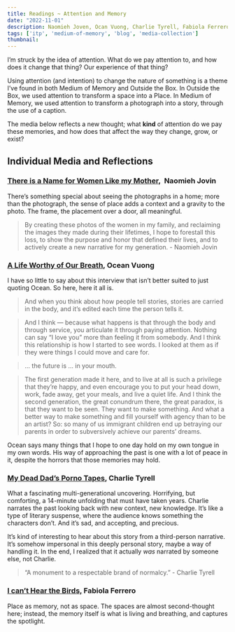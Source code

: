 ```yaml
---
title: Readings ~ Attention and Memory 
date: "2022-11-01"
description: Naomieh Joven, Ocan Vuong, Charlie Tyrell, Fabiola Ferrero
tags: ['itp', 'medium-of-memory', 'blog', 'media-collection']
thumbnail:
---
```

I’m struck by the idea of attention. What do we pay attention to, and how does it change that thing? Our experience of that thing?

Using attention (and intention) to change the nature of something is a theme I’ve found in both Medium of Memory and Outside the Box. In Outside the Box, we used attention to transform a space into a Place. In Medium of Memory, we used attention to transform a photograph into a story, through the use of a caption.

The media below reflects a new thought; what **kind** of attention do we pay these memories, and how does that affect the way they change, grow, or exist?

## Individual Media and Reflections

### [There is a Name for Women Like my Mother](https://www.thenation.com/article/society/haiti-immigration-photo-essay/),  Naomieh Jovin

There’s something special about seeing the photographs in a home; more than the photograph, the sense of place adds a context and a gravity to the photo. The frame, the placement over a door, all meaningful.

> By creating these photos of the women in my family, and reclaiming the images they made during their lifetimes, I hope to forestall this loss, to show the purpose and honor that defined their lives, and to actively create a new narrative for my generation. - Naomieh Jovin
>

### [A Life Worthy of Our Breath](https://onbeing.org/programs/ocean-vuong-a-life-worthy-of-our-breath-2022/), Ocean Vuong

I have so little to say about this interview that isn’t better suited to just quoting Ocean. So here, here it all is.

> And when you think about how people tell stories, stories are carried in the body, and it’s edited each time the person tells it.
>

> And I think — because what happens is that through the body and through service, you articulate it through paying attention. Nothing can say “I love you” more than feeling it from somebody. And I think this relationship is how I started to see words. I looked at them as if they were things I could move and care for.
>

> … the future is … in your mouth.
>

> The first generation made it here, and to live at all is such a privilege that they’re happy, and even encourage you to put your head down, work, fade away, get your meals, and live a quiet life. And I think the second generation, the great conundrum there, the great paradox, is that they want to be seen. They want to make something. And what a better way to make something and fill yourself with agency than to be an artist? So: so many of us immigrant children end up betraying our parents in order to subversively achieve our parents’ dreams.
>

Ocean says many things that I hope to one day hold on my own tongue in my own words. His way of approaching the past is one with a lot of peace in it, despite the horrors that those memories may hold.

### [My Dead Dad’s Porno Tapes](https://www.nytimes.com/2018/01/19/opinion/my-dead-dads-porno-tapes.html), Charlie Tyrell

What a fascinating multi-generational uncovering. Horrifying, but comforting, a 14-minute unfolding that must have taken years. Charlie narrates the past looking back with new context, new knowledge. It’s like a type of literary suspense, where the audience knows something the characters don’t. And it’s sad, and accepting, and precious.

It’s kind of interesting to hear about this story from a third-person narrative. It’s somehow impersonal in this deeply personal story, maybe a way of handling it. In the end, I realized that it actually _was_ narrated by someone else, not Charlie.

> “A monument to a respectable brand of normalcy.”  - Charlie Tyrell
>

### [I can’t Hear the Birds,](https://vimeo.com/390550385) Fabiola Ferrero

Place as memory, not as space. The spaces are almost second-thought here; instead, the memory itself is what is living and breathing, and captures the spotlight.
